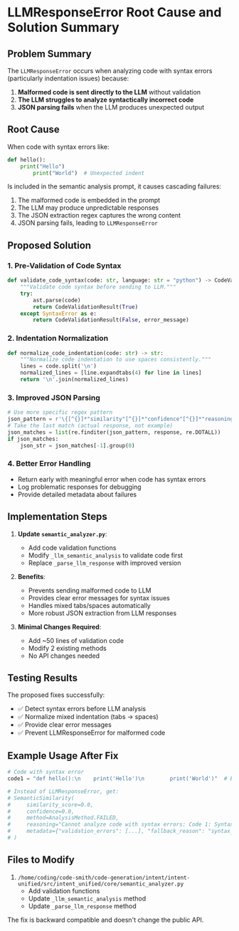 # LLMResponseError Root Cause and Solution Summary

## Problem Summary

The `LLMResponseError` occurs when analyzing code with syntax errors (particularly indentation issues) because:

1. **Malformed code is sent directly to the LLM** without validation
2. **The LLM struggles to analyze syntactically incorrect code**
3. **JSON parsing fails** when the LLM produces unexpected output

## Root Cause

When code with syntax errors like:
```python
def hello():
    print("Hello")
        print("World")  # Unexpected indent
```

Is included in the semantic analysis prompt, it causes cascading failures:
1. The malformed code is embedded in the prompt
2. The LLM may produce unpredictable responses
3. The JSON extraction regex captures the wrong content
4. JSON parsing fails, leading to `LLMResponseError`

## Proposed Solution

### 1. Pre-Validation of Code Syntax
```python
def validate_code_syntax(code: str, language: str = "python") -> CodeValidationResult:
    """Validate code syntax before sending to LLM."""
    try:
        ast.parse(code)
        return CodeValidationResult(True)
    except SyntaxError as e:
        return CodeValidationResult(False, error_message)
```

### 2. Indentation Normalization
```python
def normalize_code_indentation(code: str) -> str:
    """Normalize code indentation to use spaces consistently."""
    lines = code.split('\n')
    normalized_lines = [line.expandtabs(4) for line in lines]
    return '\n'.join(normalized_lines)
```

### 3. Improved JSON Parsing
```python
# Use more specific regex pattern
json_pattern = r'\{[^{}]*"similarity"[^{}]*"confidence"[^{}]*"reasoning"[^{}]*\}'
# Take the last match (actual response, not example)
json_matches = list(re.finditer(json_pattern, response, re.DOTALL))
if json_matches:
    json_str = json_matches[-1].group(0)
```

### 4. Better Error Handling
- Return early with meaningful error when code has syntax errors
- Log problematic responses for debugging
- Provide detailed metadata about failures

## Implementation Steps

1. **Update `semantic_analyzer.py`**:
   - Add code validation functions
   - Modify `_llm_semantic_analysis` to validate code first
   - Replace `_parse_llm_response` with improved version

2. **Benefits**:
   - Prevents sending malformed code to LLM
   - Provides clear error messages for syntax issues
   - Handles mixed tabs/spaces automatically
   - More robust JSON extraction from LLM responses

3. **Minimal Changes Required**:
   - Add ~50 lines of validation code
   - Modify 2 existing methods
   - No API changes needed

## Testing Results

The proposed fixes successfully:
- ✅ Detect syntax errors before LLM analysis
- ✅ Normalize mixed indentation (tabs → spaces)
- ✅ Provide clear error messages
- ✅ Prevent LLMResponseError for malformed code

## Example Usage After Fix

```python
# Code with syntax error
code1 = "def hello():\n    print('Hello')\n        print('World')"  # Bad indent

# Instead of LLMResponseError, get:
# SemanticSimilarity(
#     similarity_score=0.0,
#     confidence=0.0,
#     method=AnalysisMethod.FAILED,
#     reasoning="Cannot analyze code with syntax errors: Code 1: Syntax error at line 3: unexpected indent",
#     metadata={"validation_errors": [...], "fallback_reason": "syntax_error"}
# )
```

## Files to Modify

1. `/home/coding/code-smith/code-generation/intent/intent-unified/src/intent_unified/core/semantic_analyzer.py`
   - Add validation functions
   - Update `_llm_semantic_analysis` method
   - Update `_parse_llm_response` method

The fix is backward compatible and doesn't change the public API.
